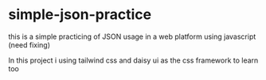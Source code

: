 # simple-json-practice

this is a simple practicing of JSON usage in a web platform using javascript (need fixing)

In this project i using tailwind css and daisy ui as the css framework to learn too
